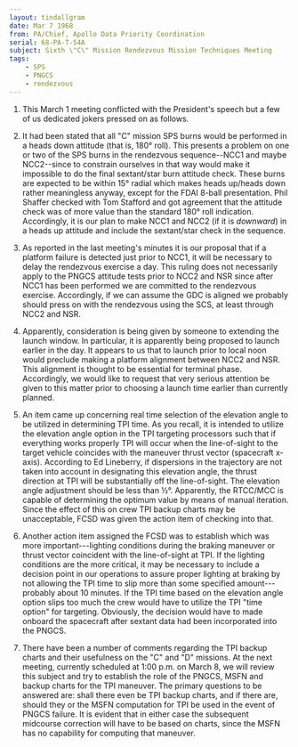 ```yaml
---
layout: tindallgram
date: Mar 7 1968
from: PA/Chief, Apollo Data Priority Coordination
serial: 68-PA-T-54A
subject: Sixth \"C\" Mission Rendezvous Mission Techniques Meeting
tags:
    - SPS
    - PNGCS
    - rendezvous
---
```

1.  This March 1 meeting conflicted with the President's speech but a few
of us dedicated jokers pressed on as follows.

2.  It had been stated that all \"C\" mission SPS burns would be performed
in a heads down attitude (that is, 180° roll).  This presents a problem
on one or two of the SPS burns in the rendezvous sequence--NCC1 and maybe
NCC2--since to constrain ourselves in that way would make it impossible
to do the final sextant/star burn attitude check.  These burns are
expected to be within 15° radial which makes heads up/heads down rather
meaningless anyway, except for the FDAI 8-ball presentation.  Phil Shaffer
checked with Tom Stafford and got agreement that the attitude check was of
more value than the standard 180° roll indication.  Accordingly, it is our
plan to make NCC1 and NCC2 (if it is _downward_) in a heads up attitude and
include the sextant/star check in the sequence.

3.  As reported in the last meeting's minutes it is our proposal that if
a platform failure is detected just prior to NCC1, it will be necessary
to delay the rendezvous exercise a day.  This ruling does not necessarily
apply to the PNGCS attitude tests prior to NCC2 and NSR since after NCC1
has been performed we are committed to the rendezvous exercise.  Accordingly,
if we can assume the GDC is aligned we probably should press on
with the rendezvous using the SCS, at least through NCC2 and NSR.

4.  Apparently, consideration is being given by someone to extending the
launch window.  In particular, it is apparently being proposed to launch
earlier in the day.  It appears to us that to launch prior to local noon
would preclude making a platform alignment between NCC2 and NSR.  This
alignment is thought to be essential for terminal phase.  Accordingly,
we would like to request that very serious attention be given to this
matter prior to choosing a launch time earlier than currently planned.

5.  An item came up concerning real time selection of the elevation angle
to be utilized in determining TPI time.  As you recall, it is intended
to utilize the elevation angle option in the TPI targeting processors
such that if everything works properly TPI will occur when the line-of-sight
to the target vehicle coincides with the maneuver thrust vector
(spacecraft x-axis).  According to Ed Lineberry, if dispersions in the
trajectory are not taken into account in designating this elevation angle,
the thrust direction at TPI will be substantially off the line-of-sight.
The elevation angle adjustment should be less than ½°.  Apparently, the
RTCC/MCC is capable of determining the optimum value by means of manual
iteration.  Since the effect of this on crew TPI backup charts may be
unacceptable, FCSD was given the action item of checking into that.

6.  Another action item assigned the FCSD was to establish which was more
important---lighting conditions during the braking maneuver or thrust
vector coincident with the line-of-sight at TPI.  If the lighting conditions
are the more critical, it may be necessary to include a decision point in
our operations to assure proper lighting at braking by not allowing the
TPI time to slip more than some specified amount---probably about 10 minutes.
If the TPI time based on the elevation angle option slips too much the crew
would have to utilize the TPI \"time option\" for targeting.  Obviously, the
decision would have to made onboard the spacecraft after sextant data
had been incorporated into the PNGCS.

7.  There have been a number of comments regarding the TPI backup charts
and their usefulness on the \"C\" and \"D\" missions.  At the next meeting,
currently scheduled at 1:00 p.m. on March 8, we will review this subject
and try to establish the role of the PNGCS, MSFN and backup charts for
the TPI maneuver.  The primary questions to be answered are: shall there
even be TPI backup charts, and if there are, should they or the MSFN
computation for TPI be used in the event of PNGCS failure.  It is
evident that in either case the subsequent midcourse correction will have
to be based on charts, since the MSFN has no capability for computing that
maneuver.